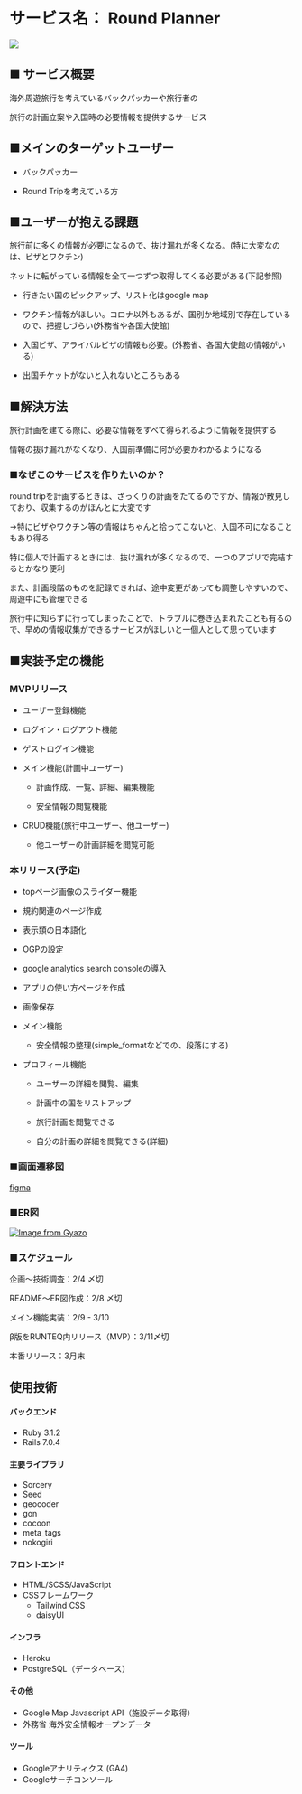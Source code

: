 # サービス名： Round Planner

<image src='/Users/hisaki/portfolio/portfolio/app/assets/images/ogp.png'>

## ■ サービス概要
海外周遊旅行を考えているバックパッカーや旅行者の

旅行の計画立案や入国時の必要情報を提供するサービス
## ■メインのターゲットユーザー
- バックパッカー

- Round Tripを考えている方

## ■ユーザーが抱える課題
旅行前に多くの情報が必要になるので、抜け漏れが多くなる。(特に大変なのは、ビザとワクチン)

ネットに転がっている情報を全て一つずつ取得してくる必要がある(下記参照)

- 行きたい国のピックアップ、リスト化はgoogle map

- ワクチン情報がほしい。コロナ以外もあるが、国別か地域別で存在しているので、把握しづらい(外務省や各国大使館)

- 入国ビザ、アライバルビザの情報も必要。(外務省、各国大使館の情報がいる)

- 出国チケットがないと入れないところもある
## ■解決方法
旅行計画を建てる際に、必要な情報をすべて得られるように情報を提供する

情報の抜け漏れがなくなり、入国前準備に何が必要かわかるようになる

### ■なぜこのサービスを作りたいのか？
 round tripを計画するときは、ざっくりの計画をたてるのですが、情報が散見しており、収集するのがほんとに大変です

 →特にビザやワクチン等の情報はちゃんと拾ってこないと、入国不可になることもあり得る

特に個人で計画するときには、抜け漏れが多くなるので、一つのアプリで完結するとかなり便利

また、計画段階のものを記録できれば、途中変更があっても調整しやすいので、周遊中にも管理できる

旅行中に知らずに行ってしまったことで、トラブルに巻き込まれたことも有るので、早めの情報収集ができるサービスがほしいと一個人として思っています

## ■実装予定の機能
### MVPリリース

- ユーザー登録機能

- ログイン・ログアウト機能

- ゲストログイン機能

- メイン機能(計画中ユーザー)

  - 計画作成、一覧、詳細、編集機能

  - 安全情報の閲覧機能

- CRUD機能(旅行中ユーザー、他ユーザー)

  - 他ユーザーの計画詳細を閲覧可能

### 本リリース(予定)

  - topページ画像のスライダー機能

  - 規約関連のページ作成

  - 表示類の日本語化

  - OGPの設定

  - google analytics  search consoleの導入

  - アプリの使い方ページを作成

  - 画像保存

  - メイン機能

    - 安全情報の整理(simple_formatなどでの、段落にする)

- プロフィール機能

  - ユーザーの詳細を閲覧、編集

  - 計画中の国をリストアップ

  - 旅行計画を閲覧できる

  - 自分の計画の詳細を閲覧できる(詳細)


### ■画面遷移図
[figma](https://www.figma.com/file/Bqv2jm6XStVIqhG6oithXs/Round-Planner?t=LDsPw9EsTTORywpQ-6)

### ■ER図
[![Image from Gyazo](https://i.gyazo.com/1c5329700081d196b97d55dc4bd664df.png)](https://gyazo.com/1c5329700081d196b97d55dc4bd664df)
### ■スケジュール
  企画〜技術調査：2/4 〆切

  README〜ER図作成：2/8 〆切

  メイン機能実装：2/9 - 3/10

  β版をRUNTEQ内リリース（MVP）：3/11〆切

  本番リリース：3月末

## 使用技術

#### バックエンド

- Ruby 3.1.2
- Rails 7.0.4

#### 主要ライブラリ

- Sorcery
- Seed
- geocoder
- gon
- cocoon
- meta_tags
- nokogiri

#### フロントエンド

- HTML/SCSS/JavaScript
- CSSフレームワーク
  - Tailwind CSS
  - daisyUI
  
#### インフラ

- Heroku
- PostgreSQL（データベース）

#### その他

- Google Map Javascript API（施設データ取得）
- 外務省 海外安全情報オープンデータ

#### ツール

- Googleアナリティクス (GA4)
- Googleサーチコンソール


